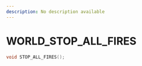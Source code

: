 ```yaml
---
description: No description available 
---
```


# WORLD\_STOP_ALL_FIRES

```cpp
void STOP_ALL_FIRES();
```
